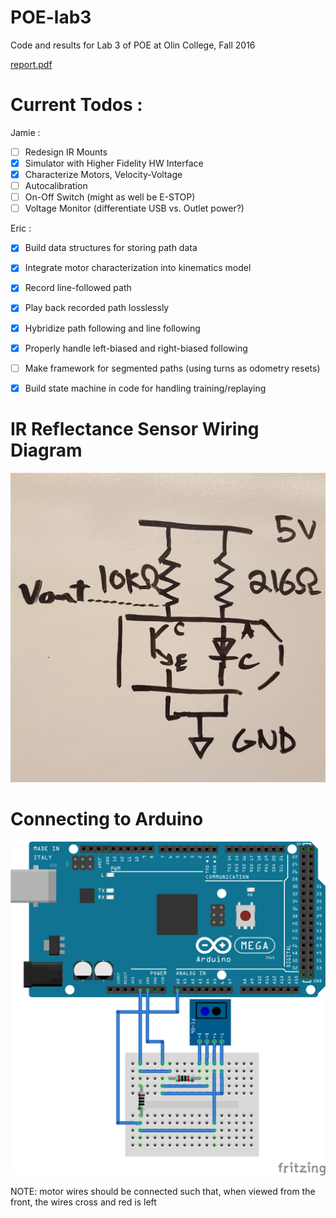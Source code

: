 # POE-lab3

Code and results for Lab 3 of POE at Olin College, Fall 2016

[report.pdf](Report)

# Current Todos :

Jamie :

- [ ] Redesign IR Mounts
- [x] Simulator with Higher Fidelity HW Interface
- [x] Characterize Motors, Velocity-Voltage
- [ ] Autocalibration
- [ ] On-Off Switch (might as well be E-STOP)
- [ ] Voltage Monitor (differentiate USB vs. Outlet power?)

Eric :

- [x] Build data structures for storing path data
- [x] Integrate motor characterization into kinematics model
- [x] Record line-followed path
- [x] Play back recorded path losslessly
- [x] Hybridize path following and line following
- [x] Properly handle left-biased and right-biased following
- [ ] Make framework for segmented paths (using turns as odometry resets)
- [x] Build state machine in code for handling training/replaying


# IR Reflectance Sensor Wiring Diagram

![IRWiring](images/ir_reader_wiring.jpg)

# Connecting to Arduino

![IRReader](images/ir_reader.png)

NOTE: motor wires should be connected such that, when viewed from the front, the wires cross and red is left
